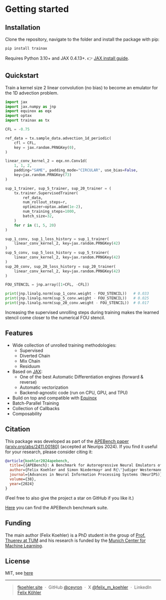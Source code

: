 # Getting started

## Installation

Clone the repository, navigate to the folder and install the package with pip:
```bash
pip install trainax
```

Requires Python 3.10+ and JAX 0.4.13+. 👉 [JAX install guide](https://jax.readthedocs.io/en/latest/installation.html).

## Quickstart

Train a kernel size 2 linear convolution (no bias) to become an emulator for the
1D advection problem.

```python
import jax
import jax.numpy as jnp
import equinox as eqx
import optax
import trainax as tx

CFL = -0.75

ref_data = tx.sample_data.advection_1d_periodic(
    cfl = CFL,
    key = jax.random.PRNGKey(0),
)

linear_conv_kernel_2 = eqx.nn.Conv1d(
    1, 1, 2,
    padding="SAME", padding_mode="CIRCULAR", use_bias=False,
    key=jax.random.PRNGKey(73)
)

sup_1_trainer, sup_5_trainer, sup_20_trainer = (
    tx.trainer.SupervisedTrainer(
        ref_data,
        num_rollout_steps=r,
        optimizer=optax.adam(1e-2),
        num_training_steps=1000,
        batch_size=32,
    )
    for r in (1, 5, 20)
)

sup_1_conv, sup_1_loss_history = sup_1_trainer(
    linear_conv_kernel_2, key=jax.random.PRNGKey(42)
)
sup_5_conv, sup_5_loss_history = sup_5_trainer(
    linear_conv_kernel_2, key=jax.random.PRNGKey(42)
)
sup_20_conv, sup_20_loss_history = sup_20_trainer(
    linear_conv_kernel_2, key=jax.random.PRNGKey(42)
)

FOU_STENCIL = jnp.array([1+CFL, -CFL])

print(jnp.linalg.norm(sup_1_conv.weight - FOU_STENCIL))   # 0.033
print(jnp.linalg.norm(sup_5_conv.weight - FOU_STENCIL))   # 0.025
print(jnp.linalg.norm(sup_20_conv.weight - FOU_STENCIL))  # 0.017
```

Increasing the supervised unrolling steps during training makes the learned
stencil come closer to the numerical FOU stencil.

## Features

* Wide collection of unrolled training methodologies:
    * Supervised
    * Diverted Chain
    * Mix Chain
    * Residuum
* Based on [JAX](https://github.com/google/jax):
    * One of the best Automatic Differentiation engines (forward & reverse)
    * Automatic vectorization
    * Backend-agnostic code (run on CPU, GPU, and TPU)
* Build on top and compatible with [Equinox](https://github.com/patrick-kidger/equinox)
* Batch-Parallel Training
* Collection of Callbacks
* Composability

## Citation

This package was developed as part of the [APEBench paper
(arxiv.org/abs/2411.00180)](https://arxiv.org/abs/2411.00180) (accepted at
Neurips 2024). If you find it useful for your research, please consider citing
it:

```bibtex
@article{koehler2024apebench,
  title={{APEBench}: A Benchmark for Autoregressive Neural Emulators of {PDE}s},
  author={Felix Koehler and Simon Niedermayr and R{\"}udiger Westermann and Nils Thuerey},
  journal={Advances in Neural Information Processing Systems (NeurIPS)},
  volume={38},
  year={2024}
}
```

(Feel free to also give the project a star on GitHub if you like it.)

[Here](https://github.com/tum-pbs/apebench) you can find the APEBench benchmark
suite.

## Funding

The main author (Felix Koehler) is a PhD student in the group of [Prof. Thuerey at TUM](https://ge.in.tum.de/) and his research is funded by the [Munich Center for Machine Learning](https://mcml.ai/).

## License

MIT, see [here](https://github.com/Ceyron/trainax/blob/main/LICENSE.txt)

---

> [fkoehler.site](https://fkoehler.site/) &nbsp;&middot;&nbsp;
> GitHub [@ceyron](https://github.com/ceyron) &nbsp;&middot;&nbsp;
> X [@felix_m_koehler](https://twitter.com/felix_m_koehler) &nbsp;&middot;&nbsp;
> LinkedIn [Felix Köhler](https://www.linkedin.com/in/felix-koehler)
